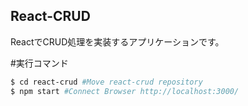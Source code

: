 ## React-CRUD

ReactでCRUD処理を実装するアプリケーションです。

#実行コマンド

```bash
$ cd react-crud #Move react-crud repository
$ npm start #Connect Browser http://localhost:3000/
```